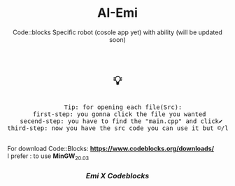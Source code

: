 <h1 align='center'>
  AI-Emi
  </h1>
<p align='center'> Code::blocks Specific robot (cosole app yet) with ability (will be updated soon) </p>
                                                            </>
                                                            
<pre align='center'>
                          <h1 align='center'>💡</h1>
   Tip: for opening each file(Src):
  first-step: you gonna click the file you wanted 
  secend-step: you have to find the "main.cpp" and click✔
third-step: now you have the src code you can use it but ©/lisense is stil here >‿¬
                                  </pre>
For download Code::Blocks: **https://www.codeblocks.org/downloads/** </br>
I prefer : to use **MinGW**<sub>20.03</sub>

<h3 align='center'><i>Emi X Codeblocks</i></h3>
